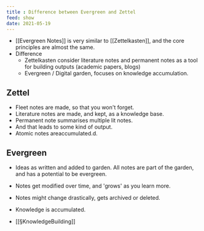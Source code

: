```yaml
---
title : Difference between Evergreen and Zettel
feed: show
date: 2021-05-19
---
```


- [[Evergreen Notes]] is very similar to [[Zettelkasten]], and the core principles are almost the same. 
- Difference
	- Zettelkasten consider literature notes and permanent notes as a tool for building outputs (academic papers, blogs) 
	- Evergreen / Digital garden, focuses on knowledge accumulation. 

## Zettel
- Fleet notes are made, so that you won't forget.
- Literature notes are made, and kept, as a knowledge base.
- Permanent note summarises multiple lit notes.
- And that leads to some kind of output.
- Atomic notes areaccumulated.d.

## Evergreen
- Ideas as written and added to garden. All notes are part of the garden, and has a potential to be evergreen.
- Notes get modified over time, and 'grows' as you learn more.
- Notes might change drastically, gets archived or deleted.
- Knowledge is accumulated.

- [[§KnowledgeBuilding]]